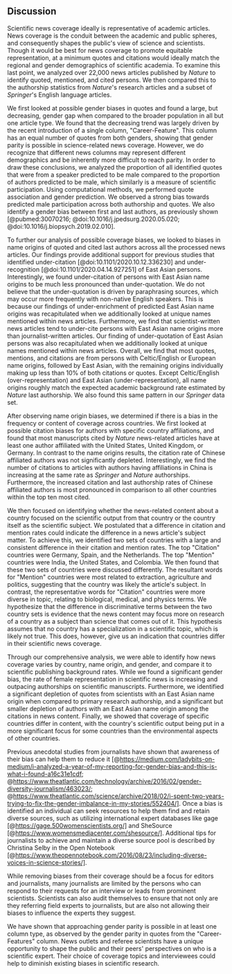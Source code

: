 ## Discussion
 
Scientific news coverage ideally is representative of academic articles.
News coverage is the conduit between the academic and public spheres, and consequently shapes the public's view of science and scientists.
Though it would be best for news coverage to promote equitable representation, at a minimum quotes and citations would ideally match the regional and gender demographics of scientific academia.
To examine this last point, we analyzed over 22,000 news articles published by _Nature_ to identify quoted, mentioned, and cited persons.
We then compared this to the authorship statistics from _Nature_'s research articles and a subset of _Springer_'s English language articles.

We first looked at possible gender biases in quotes and found a large, but decreasing, gender gap when compared to the broader population in all but one article type.
We found that the decreasing trend was largely driven by the recent introduction of a single column, "Career-Feature".
This column has an equal number of quotes from both genders, showing that gender parity is possible in science-related news coverage.
However, we do recognize that different news columns may represent different demographics and be inherently more difficult to reach parity.
In order to draw these conclusions, we analyzed the proportion of all identified quotes that were from a speaker predicted to be male compared to the proportion of authors predicted to be male, which similarly is a measure of scientific participation.
Using computational methods, we performed quote association and gender prediction.
We observed a strong bias towards predicted male participation across both authorship and quotes.
We also identify a gender bias between first and last authors, as previously shown [@pubmed:30070216; @doi:10.1016/j.jpedsurg.2020.05.020; @doi:10.1016/j.biopsych.2019.02.010].
 
To further our analysis of possible coverage biases, we looked to biases in name origins of quoted and cited last authors across all the processed news articles.
Our findings provide additional support for previous studies that identified under-citation [@doi:10.1101/2020.10.12.336230] and under-recognition [@doi:10.1101/2020.04.14.927251] of East Asian persons.
Interestingly, we found under-citation of persons with East Asian name origins to be much less pronounced than under-quotation.
We do not believe that the under-quotation is driven by paraphrasing sources, which may occur more frequently with non-native English speakers.
This is because our findings of under-enrichment of predicted East Asian name origins was recapitulated when we additionally looked at unique names mentioned within news articles.
Furthermore, we find that scientist-written news articles tend to under-cite persons with East Asian name origins more than journalist-written articles.
Our finding of under-quotation of East Asian persons was also recapitulated when we additionally looked at unique names mentioned within news articles.
Overall, we find that most quotes, mentions, and citations are from persons with Celtic/English or European name origins, followed by East Asian, with the remaining origins individually making up less than 10% of both citations or quotes.
Except Celtic/English (over-representation) and East Asian (under-representation), all name origins roughly match the expected academic background rate estimated by _Nature_ last authorship.
We also found this same pattern in our _Springer_ data set.
 
After observing name origin biases, we determined if there is a bias in the frequency or content of coverage across countries.
We first looked at possible citation biases for authors with specific country affiliations, and found that most manuscripts cited by _Nature_ news-related articles have at least one author affiliated with the United States, United Kingdom, or Germany.
In contrast to the name origins results, the citation rate of Chinese affiliated authors was not significantly depleted.
Interestingly, we find the number of citations to articles with authors having affiliations in China is increasing at the same rate as _Springer_ and _Nature_ authorships.
Furthermore, the increased citation and last authorship rates of Chinese affiliated authors is most pronounced in comparison to all other countries within the top ten most cited. 

We then focused on identifying whether the news-related content about a country focused on the scientific output from that country or the country itself as the scientific subject.
We postulated that a difference in citation and mention rates could indicate the difference in a news article's subject matter.
To achieve this, we identified two sets of countries with a large and consistent difference in their citation and mention rates.
The top "Citation" countries were Germany, Spain, and the Netherlands.
The top "Mention" countries were India, the United States, and Colombia.
We then found that these two sets of countries were discussed differently.
The resultant words for "Mention" countries were most related to extraction, agriculture and politics, suggesting that the country was likely the article's subject.
In contrast, the representative words for "Citation" countries were more diverse in topic, relating to biological, medical, and physics terms.
We hypothesize that the difference in discriminative terms between the two country sets is evidence that the news content may focus more on research of a country as a subject than science that comes out of it.
This hypothesis assumes that no country has a specialization in a scientific topic, which is likely not true.
This does, however, give us an indication that countries differ in their scientific news coverage.
 
 
Through our comprehensive analysis, we were able to identify how news coverage varies by country, name origin, and gender, and compare it to scientific publishing background rates.
While we found a significant gender bias, the rate of female representation in scientific news is increasing and outpacing authorships on scientific manuscripts.
Furthermore, we identified a significant depletion of quotes from scientists with an East Asian name origin when compared to primary research authorship, and a significant but smaller depletion of authors with an East Asian name origin among the citations in news content.
Finally, we showed that coverage of specific countries differ in content, with the country's scientific output being put in a more significant focus for some countries than the environmental aspects of other countries.

Previous anecdotal studies from journalists have shown that awareness of their bias can help them to reduce it [@https://medium.com/ladybits-on-medium/i-analyzed-a-year-of-my-reporting-for-gender-bias-and-this-is-what-i-found-a16c31e1cdf; @https://www.theatlantic.com/technology/archive/2016/02/gender-diversity-journalism/463023/; @https://www.theatlantic.com/science/archive/2018/02/i-spent-two-years-trying-to-fix-the-gender-imbalance-in-my-stories/552404/].
Once a bias is identified an individual can seek resources to help them find and retain diverse sources, such as utilizing international expert databases like gage [@https://gage.500womenscientists.org/] and SheSource [@https://www.womensmediacenter.com/shesource/].
Additional tips for journalists to achieve and maintain a diverse source pool is described by Christina Selby in the Open Notebook [@https://www.theopennotebook.com/2016/08/23/including-diverse-voices-in-science-stories/].

While removing biases from their coverage should be a focus for editors and journalists, many journalists are limited by the persons who can respond to their requests for an interview or leads from prominent scientists.
Scientists can also audit themselves to ensure that not only are they referring field experts to journalists, but are also not allowing their biases to influence the experts they suggest. 
<!-- Furthermore, since news coverage is accountable to their readership, it presents the opportunity to represent scientific perspectives that are more diverse than observed in academic publishing. !-->
We have shown that approaching gender parity is possible in at least one column type, as observed by the gender parity in quotes from the "Career-Features" column.
News outlets and referee scientists have a unique opportunity to shape the public and their peers' perspectives on who is a scientific expert.
Their choice of coverage topics and interviewees could help to diminish existing biases in scientific research.
